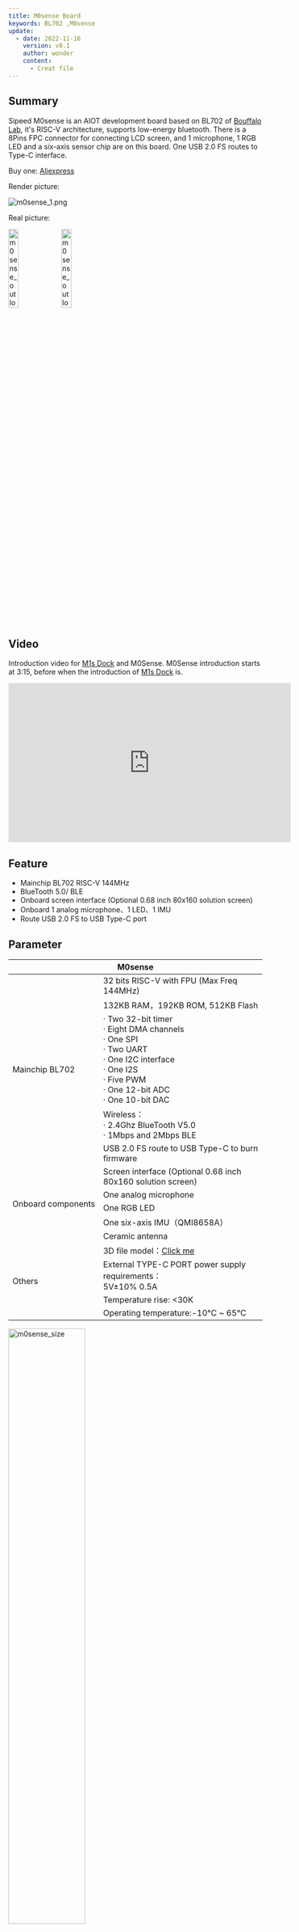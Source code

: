 ```yaml
---
title: M0sense Board
keywords: BL702 ,M0sense
update:
  - date: 2022-11-16
    version: v0.1
    author: wonder
    content:
      - Creat file
---
```


## Summary

Sipeed M0sense is an AIOT development board based on BL702 of [Bouffalo Lab](https://en.bouffalolab.com/), it's RISC-V architecture, supports low-energy bluetooth. There is a 8Pins FPC connector for connecting LCD screen, and 1 microphone, 1 RGB LED and a six-axis sensor chip are on this board. One USB 2.0 FS routes to Type-C interface.

Buy one: [Aliexpress](https://www.aliexpress.com/item/1005005012406688.html)

Render picture:

<img src="./../../../../hardware/zh/maixzero/sense/assets/m0sense_1.png" alt="m0sense_1.png">

Real picture:

<div>
  <img src="./../../../../hardware/zh/maixzero/sense/assets/m0sense_outlook_top.png" alt="m0sense_outlook_top.png" width=20%>
  <img src="./../../../../hardware/zh/maixzero/sense/assets/m0sense_outlook_bot.png" alt="m0sense_outlook_bot.png" width=20%>
</div>

## Video

Introduction video for [M1s Dock](https://wiki.sipeed.com/en/m1s#dock) and M0Sense. M0Sense introduction starts at 3:15, before when the introduction of [M1s Dock](https://wiki.sipeed.com/en/m1s#dock) is.

<iframe width="560" height="315" src="https://www.youtube.com/embed/hkSAW42Evl4?start=197" title="M0Sense" frameborder="0" allow="accelerometer; autoplay; clipboard-write; encrypted-media; gyroscope; picture-in-picture" allowfullscreen></iframe>

## Feature

- Mainchip BL702 RISC-V 144MHz
- BlueTooth 5.0/ BLE
- Onboard screen interface (Optional 0.68 inch 80x160 solution screen)
- Onboard 1 analog microphone、1 LED、1 IMU
- Route USB 2.0 FS to USB Type-C port

## Parameter

<table>
    <thead>
        <tr>
            <th colspan = "2" > M0sense </th>
        </tr>
    </thead>
    <tbody>
    <tr>    
        <td rowspan="6" style="white-space:nowrap">Mainchip BL702</td>
    </tr>
    <tr>
        <td>32 bits RISC-V with FPU (Max Freq 144MHz)</td>
    </tr>
    <tr>
        <td>132KB RAM，192KB ROM, 512KB Flash</td>
    </tr>
    <tr>
        <td>
        · Two 32-bit timer       <br>
        · Eight DMA channels     <br>
        · One SPI                <br>
        · Two UART               <br>
        · One I2C interface      <br>
        · One I2S                <br>
        · Five PWM               <br>
        · One 12-bit ADC         <br>
        · One 10-bit DAC         <br>
        </td>
    </tr>
    <tr>
        <td>Wireless：<br>
            · 2.4Ghz BlueTooth V5.0<br>
            · 1Mbps and 2Mbps BLE
        </td>
    </tr>
    <tr>
        <td>
            USB 2.0 FS route to USB Type-C to burn firmware
        </td>
    </tr>
    <tr>    
        <td rowspan="6" style="white-space:nowrap"> Onboard components </td>
    </tr>
    <tr>
        <td>Screen interface (Optional 0.68 inch 80x160 solution screen)</td>
    </tr>
    <tr>
        <td> One analog microphone </td>
    </tr>
    <tr>
        <td> One RGB LED</td>
    </tr>
    <tr>
        <td> One six-axis IMU（QMI8658A）</td>
    </tr>
    <tr>
        <td>Ceramic antenna</td>
    </tr>
    <tr>    
        <td rowspan="5" style="white-space:nowrap"> Others </td>
    </tr>
    <tr>
      <td>
        3D file model：<a href="https://dl.sipeed.com/shareURL/Maix-Zero/M0sense/5_3D_file">Click me</a>
      </td>
    </tr>
    <tr>
        <td>External TYPE-C PORT power supply requirements：<br>5V±10% 0.5A</td>
    </tr>
    <tr>
        <td>Temperature rise: &lt;30K</td>
    </tr>
    <tr>
        <td>Operating temperature:-10℃ ~ 65℃</td>
    </tr>
    </tbody>
</table>

<img src="./../../../../hardware/zh/maixzero/sense/assets/m0sense_size.png" alt="m0sense_size" width=55%>

## Pinmap

<img src="./../../../../hardware/zh/maixzero/sense/assets/m0sense_pinmap.png" alt="m0sense_pinmap" width=75%>

## Comparsion

<table>
  <thead>
    <tr>
      <th>Item</th>
      <th>Arduino Nano 33 BLE SENSE</th>
      <th>Sipeed M0sense</th>
    </tr>
  </thead>
  <body>
    <tr>
      <td> MCU </td>
      <td>nRF52840 (Cortex M4)</td>
      <td>BL702 (RV32)</td>
    </tr>
    <tr>
      <td>Freq</td>
      <td>64MHz</td>
      <td>144MHz</td>
    </tr>
    <tr>
      <td>SRAM</td>
      <td>256KB</td>
      <td>132KB</td>
    </tr>
    <tr>
      <td>Bluetooth</td>
      <td>Yes</td>
      <td>Yes</td>
    </tr>
    <tr>
      <td>IIC/UART/SPI</td>
      <td>Yes</td>
      <td>Yes</td>
    </tr>
    <tr>
      <td>LED</td>
      <td>Single</td>
      <td>RGB Three color</td>
    </tr>
    <tr>
      <td>MIC</td>
      <td>Yes</td>
      <td>Yes</td>
    </tr>
    <tr>
      <td>IMU</td>
      <td>Yes</td>
      <td>Yes</td>
    </tr>
    <tr>
      <td>Other sensors</td>
      <td>APDS9960，LPS22HB，HTS221</td>
      <td></td>
    </tr>
    <tr>
      <td>LCD</td>
      <td></td>
      <td>Optional 0.68 inch 80x160 solution screen</td>
    </tr>
    <tr>
      <td>USB</td>
      <td>Yes</td>
      <td>Yes</td>
    </tr>
    <tr>
      <td>Dimenssion</td>
      <td>45mm x 18mm</td>
      <td>23mm x 18mm</td>
    </tr>
    <tr>
      <td>Model platform</td>
      <td>TFLite-Micro + edge impulse</td>
      <td>TinyMaix + MaixHub</td>
    </tr>
    <tr>
      <td>Price</td>
      <td>$40</td>
      <td>$4</td>
    </tr>
  </body>
</table>

## Software

<table>
    <thead>
        <tr>
            <th colspan = "2" > M0sense </th>   
        </tr>
    </thead>
    <tbody>
        <tr>
          <td>OS</td>
          <td>FreeRTOS</td>
        </tr>
        <tr>
          <td>Development</td>
          <td>· C SDK<br>· MaixHAL C <br>· pikascript</td>
        </tr>
        <tr>
          <td>Burn Firmware </td>
          <td>·  USB virtual uart<br>· USB virtual disk burn</td>
        </tr>
        <tr>
          <td>AI Framework</td>
          <td>TinyMaix Framework</td>
        </tr>
        <tr>
          <td>AI model</td>
          <td>· Download from <a href="https://maixhub.com/">MaixHub</a>. Support voice response, gesture detection and other models</td>
        </tr>
        <tr>
          <td>Sipeed examples</td>
          <td>· https://github.com/sipeed</td>
        </tr>
    </tbody>
</table>

## Links

- [Board Datasheet](https://dl.sipeed.com/shareURL/Maix-Zero/M0sense/1_Specification)
- [Board Schematic](https://dl.sipeed.com/shareURL/Maix-Zero/M0sense/2_Schematic)
- [Board Bit map](https://dl.sipeed.com/shareURL/Maix-Zero/M0sense/3_Bit_number_map)
- [Board Dimension](https://dl.sipeed.com/shareURL/Maix-Zero/M0sense/4_Dimensional_drawing)
- [3D model file](https://dl.sipeed.com/shareURL/Maix-Zero/M0sense/5_3D_file)
- [Bouffalolab official documents](https://dev.bouffalolab.com/home/)
- [BL702 DataSheet](https://github.com/bouffalolab/bl_docs/tree/main/BL702_DS/en) (github)
- [BL702 Reference Manual](https://github.com/bouffalolab/bl_docs/tree/main/BL702_RM/en) (github)

---

- [Bouffalolab SDK](https://github.com/bouffalolab/bouffalo_sdk)(Github) 
- [Sipeed example](https://gitee.com/Sipeed/M0sense_BL702_example)(Github) 

---

- [Telegram](https://t.me/sipeed)
- [Twitter](https://twitter.com/SipeedIO)
- [Reddit](https://www.reddit.com/r/Sipeed/)
- [Online model platform](https://maixhub.com/)

## Attentions

<table>
    <tr>
        <th>Item</th>
        <th>Attention</th>
    </tr>
    <tr>
        <td>Electrostatic protection</td>
        <td>Avoid static electricity hitting the PCBA. Release the static electricity of hand before touching the PCBA</td>
    </tr>
    <tr>
        <td>Operating voltage</td>
        <td>The operating voltage of each GPIO has been marked in the schematic. Please do not allow the actual operating voltage of the GPIO to exceed the rated value, otherwise the PCBA will be permanently damaged</td>
    </tr>
    <tr>
        <td>FPC Connector</td>
        <td>When connecting FPC cable，make sure that the row is completely inserted into the row without bias</td>
    </tr>
    <tr>
        <td>Plug and Remove</td>
        <td>Power off completely before plugging or removing it</td>
    </tr>
    <tr>
        <td>Avoid short circuit</td>
        <td>During the power-on, avoid any liquid or metal touching PCBA components，otherwise the PCBA will be damaged even burn</td>
    </tr>
</table>

## Contact

M0sense eets different needs of customers in various scenarios. Please contact email [support@sipeed.com](support@sipeed.com) for technical support and business cooperation.
